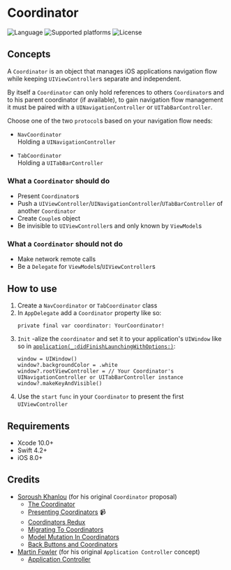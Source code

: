 # Coordinator

![Language](https://img.shields.io/badge/language-Swift%204.2-orange.svg)
![Supported platforms](https://img.shields.io/badge/platform-iOS-lightgrey.svg)
![License](https://img.shields.io/badge/license-MIT-green.svg)

## Concepts
A `Coordinator` is an object that manages iOS applications navigation flow while keeping `UIViewController`s separate and independent.

By itself a `Coordinator` can only hold references to others `Coordinator`s and to his parent coordinator (if available), to gain navigation flow management it must be paired with a `UINavigationController` or `UITabBarController`.

Choose one of the two `protocol`s based on your navigation flow needs:
- `NavCoordinator`  
Holding a `UINavigationController`

- `TabCoordinator`  
Holding a `UITabBarController`

### What a `Coordinator` should do
- Present `Coordinator`s
- Push a `UIViewController`/`UINavigationController`/`UTabBarController` of another `Coordinator`
- Create `Couple`s object
- Be invisible to `UIViewController`s and only known by `ViewModel`s

### What a `Coordinator` should not do
- Make network remote calls
- Be a `Delegate` for `ViewModel`s/`UIViewController`s

## How to use
1. Create a `NavCoordinator` or `TabCoordinator` class
2. In `AppDelegate` add a `Coordinator` property like so:
   ```
   private final var coordinator: YourCoordinator!
   ```
3. `Init` -alize the `coordinator` and set it to your application's `UIWindow` like so in [`application(_:didFinishLaunchingWithOptions:)`](https://developer.apple.com/documentation/uikit/uiapplicationdelegate/1622921-application):
   ```
   window = UIWindow()
   window?.backgroundColor = .white
   window?.rootViewController = // Your Coordinator's UINavigationController or UITabBarController instance
   window?.makeKeyAndVisible()
   ```
4. Use the `start` `func` in your `Coordinator` to present the first `UIViewController`

## Requirements
- Xcode 10.0+
- Swift 4.2+
- iOS 8.0+

## Credits
- [Soroush Khanlou](https://github.com/khanlou) (for his original `Coordinator` proposal)
  - [The Coordinator](http://khanlou.com/2015/01/the-coordinator/)
  - [Presenting Coordinators](https://vimeo.com/144116310) 📹
  - [Coordinators Redux](http://khanlou.com/2015/10/coordinators-redux/)
  - [Migrating To Coordinators](http://khanlou.com/2017/04/migrating-to-coordinators/)
  - [Model Mutation In Coordinators](http://khanlou.com/2017/05/model-mutation-in-coordinators/)
  - [Back Buttons and Coordinators](http://khanlou.com/2017/05/back-buttons-and-coordinators/)
- [Martin Fowler](https://github.com/martinfowler) (for his original `Application Controller` concept)
  - [Application Controller](https://martinfowler.com/eaaCatalog/applicationController.html)
